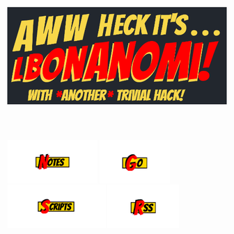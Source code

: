 <img src="banner.png" >

<br><br><br>

<img src="notes.png" height=100> <img src="go.png" height=100><img src="scripts.png" height=100> <img src="rss.png" height=100>  
